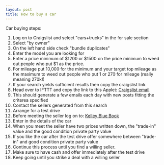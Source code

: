 ```yaml
---
layout: post
title: How to buy a car
---
```

Car buying steps:
1. Log on to Craigslist and select "cars+trucks" in the for sale section
2. Select "by owner"
3. On the left hand side check "bundle duplicates"
4. Enter the model you are looking for
5. Enter a price minimum of $1200 or $1500 on the price minimum to weed out people who put $1 as the price.
6. For mileage put 10,000 for the minimum and your target top mileage as the maximum to weed out people who put 1 or 270 for mileage (really meaning 270k!)
7. If your search yields sufficient results then copy the craigslist link
8. Head over to IFTTT and copy the link to this Applet:
   <a href="https://ifttt.com/applets/CYpiZcew-get-an-email-whenever-a-new-craigslist-post-matches-your-search">Craigslist email</a>
9. This should generate a few emails each day with new posts fitting the criterea specified
10. Contact the sellers generated from this search
11. Arrange for a test drive
12. Before meeting the seller log on to: <a href="https://www.kbb.com">Kelley Blue Book</a>
12. Enter in the details of the car
13. When you meet the seller have two prices written down, the "trade-in" value and the good condition private party value
14. If you like the car after the test drive offer somewhere between "trade-in" and good condition private party value
15. Continue this process until you find a willing seller.
16. Make sure to have cash and offer immediately after the test drive
17. Keep going until you strike a deal with a willing seller
